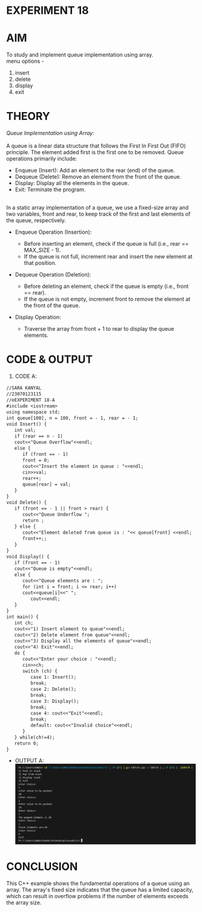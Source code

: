 # EXPERIMENT 18
# AIM
To study and implement queue implementation using array. <BR>
menu options -  <BR>
1) insert <BR>
2) delete  <BR>
3) display  <BR>
4) exit <BR>
# THEORY
*Queue Implementation using Array:* <BR>
<BR>
A queue is a linear data structure that follows the First In First Out (FIFO) principle. The element added first is the first one to be removed. Queue operations primarily include: <BR>
* Enqueue (Insert): Add an element to the rear (end) of the queue. <BR>
* Dequeue (Delete): Remove an element from the front of the queue. <BR>
* Display: Display all the elements in the queue. <BR>
* Exit: Terminate the program. <BR>
 <BR>
In a static array implementation of a queue, we use a fixed-size array and two variables, front and rear, to keep track of the first and last elements of the queue, respectively.  <BR>

* Enqueue Operation (Insertion): <BR>
  * Before inserting an element, check if the queue is full (i.e., rear == MAX_SIZE - 1). <BR>
  * If the queue is not full, increment rear and insert the new element at that position. <BR>

* Dequeue Operation (Deletion): <BR>
  * Before deleting an element, check if the queue is empty (i.e., front == rear). <BR>
  * If the queue is not empty, increment front to remove the element at the front of the queue. <BR>

* Display Operation: <BR>
  * Traverse the array from front + 1 to rear to display the queue elements. <BR>
  
# CODE & OUTPUT
1. CODE A: <BR>
```
//SARA KANYAL
//23070123115
//eEXPERIMENT 18-A
#include <iostream>
using namespace std;
int queue[100], n = 100, front = - 1, rear = - 1;
void Insert() {
   int val;
   if (rear == n - 1)
   cout<<"Queue Overflow"<<endl;
   else {
      if (front == - 1)
      front = 0;
      cout<<"Insert the element in queue : "<<endl;
      cin>>val;
      rear++;
      queue[rear] = val;
   }
}
void Delete() {
   if (front == - 1 || front > rear) {
      cout<<"Queue Underflow ";
      return ;
   } else {
      cout<<"Element deleted from queue is : "<< queue[front] <<endl;
      front++;;
   }
}
void Display() {
   if (front == - 1)
   cout<<"Queue is empty"<<endl;
   else {
      cout<<"Queue elements are : ";
      for (int i = front; i <= rear; i++)
      cout<<queue[i]<<" ";
         cout<<endl;
   }
}
int main() {
   int ch;
   cout<<"1) Insert element to queue"<<endl;
   cout<<"2) Delete element from queue"<<endl;
   cout<<"3) Display all the elements of queue"<<endl;
   cout<<"4) Exit"<<endl;
   do {
      cout<<"Enter your choice : "<<endl;
      cin>>ch;
      switch (ch) {
         case 1: Insert();
         break;
         case 2: Delete();
         break;
         case 3: Display();
         break;
         case 4: cout<<"Exit"<<endl;
         break;
         default: cout<<"Invalid choice"<<endl;
      }
   } while(ch!=4);
   return 0;
}
```
* OUTPUT A: <BR>
![EXP18A](https://github.com/sarakanyal03/CDS_Experiment18/blob/main/18A.png )
# CONCLUSION
This C++ example shows the fundamental operations of a queue using an array. The array's fixed size indicates that the queue has a limited capacity, which can result in overflow problems if the number of elements exceeds the array size.

